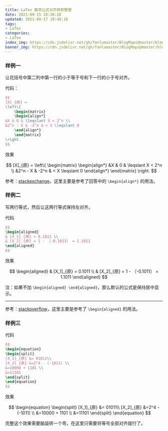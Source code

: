 ```yaml
---
title: LaTex 数学公式对齐样例整理
date: 2021-09-15 18:38:28
updated: 2021-09-17 19:49:10
tags:
- LaTex
categories:
- LaTex
index_img: https://cdn.jsdelivr.net/gh/fanlumaster/BlogMaps@master/blogs/pictures/20210916125012.png
banner_img: https://cdn.jsdelivr.net/gh/fanlumaster/BlogMaps@master/blogs/pictures/20210916125012.png
---
```


### 样例一

让花括号中第二列中第一行的小于等于号和下一行的小于号对齐。

代码：

```latex
$$
[X]_{原} = 
\left\{
    \begin{matrix}
    \begin{align*}
&X & 0 & \leqslant X < 2^n \\ 
&2^n - X & -2^n & < X \leqslant 0
    \end{align*}
    \end{matrix}
\right.
$$
```

效果

$$
[X]_{原} = 
\left\{
    \begin{matrix}
    \begin{align*}
&X & 0 & \leqslant X < 2^n \\ 
&2^n - X & -2^n & < X \leqslant 0
    \end{align*}
    \end{matrix}
\right.
$$

参考：[stackexchange](https://tex.stackexchange.com/questions/145657/align-equation-left)，这里主要是参考了回答中的 `\begin{align*}` 的用法。

### 样例二

写两行等式，然后让这两行等式保持左对齐。

代码

```latex
$$
\begin{aligned}
& [X_1]_{原} = 0.1011 \\
& [X_2]_{原} = 1 - （-0.1011） = 1.1011
\end{aligned}
$$
```

效果

$$
\begin{aligned}
& [X_1]_{原} = 0.1011 \\
& [X_2]_{原} = 1 - （-0.1011） = 1.1011
\end{aligned}
$$

注：如果不加 `\begin{aligned} \end{aligned}`，那么默认的公式是保持居中显示。

---

参考：[stackoverflow](https://stackoverflow.com/questions/11296415/how-to-left-align-mathjax-elements)，这里主要是参考了 `\begin{aligned}` 的用法。

### 样例三

代码

```latex
$$
\begin{equation}
\begin{split}
[X_1]_{原} &= 01011\\
[X_2]_{原} &=2^4 - (-1011) \\
&=10000 + 1101 \\
&=11101
\end{split}
\end{equation}
$$
```

效果

$$
\begin{equation}
\begin{split}
[X_1]_{原} &= 01011\\
[X_2]_{原} &=2^4 - (-1011) \\
&=10000 + 1101 \\
&=11101
\end{split}
\end{equation}
$$

完整这个效果需要脑袋转一个弯，在这里只需要将等号全部对齐就行了。